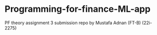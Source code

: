 # Programming-for-finance-ML-app
PF theory assignment 3 submission repo by Mustafa Adnan (FT-B) (22i-2275) 
